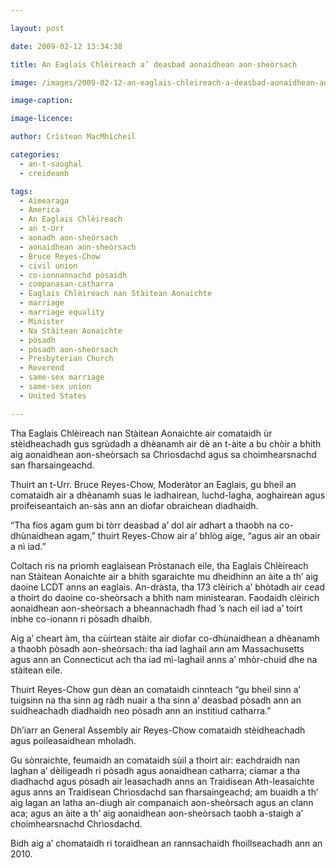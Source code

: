 ```yaml
---

layout: post

date: 2009-02-12 13:34:38

title: An Eaglais Chlèireach a’ deasbad aonaidhean aon-sheòrsach

image: /images/2009-02-12-an-eaglais-chleireach-a-deasbad-aonaidhean-aon-sheorsach.jpg

image-caption:

image-licence:

author: Crìstean MacMhìcheil

categories:
  - an-t-saoghal
  - creideamh

tags:
  - Aimearaga
  - America
  - An Eaglais Chlèireach
  - an t-Urr
  - aonadh aon-sheòrsach
  - aonaidhean aon-sheòrsach
  - Bruce Reyes-Chow
  - civil union
  - co-ionnannachd pòsaidh
  - companasan-catharra
  - Eaglais Chlèireach nan Stàitean Aonaichte
  - marriage
  - marriage equality
  - Minister
  - Na Stàitean Aonaichte
  - pòsadh
  - pòsadh aon-sheòrsach
  - Presbyterian Church
  - Reverend
  - same-sex marriage
  - same-sex union
  - United States

---
```


Tha Eaglais Chlèireach nan Stàitean Aonaichte air comataidh ùr stèidheachadh gus sgrùdadh a dhèanamh air dè an t-àite a bu chòir a bhith aig aonaidhean aon-sheòrsach sa Chrìosdachd agus sa choimhearsnachd san fharsaingeachd.

<!--more-->

Thuirt an t-Urr. Bruce Reyes-Chow, Moderàtor an Eaglais, gu bheil an comataidh air a dhèanamh suas le iadhairean, luchd-lagha, aoghairean agus proifeiseantaich an-sàs ann an diofar obraichean diadhaidh.

&#8220;Tha fios agam gum bi tòrr deasbad a&#8217; dol air adhart a thaobh na co-dhùnaidhean agam,&#8221; thuirt Reyes-Chow air a&#8217; bhlòg aige, &#8220;agus air an obair a nì iad.&#8221;

Coltach ris na prìomh eaglaisean Pròstanach eile, tha Eaglais Chlèireach nan Stàitean Aonaichte air a bhith sgaraichte mu dheidhinn an àite a th&#8217; aig daoine LCDT anns an eaglais. An-dràsta, tha 173 clèirich a&#8217; bhòtadh air cead a thoirt do daoine co-sheòrsach a bhith nam ministearan. Faodaidh clèirich aonaidhean aon-sheòrsach a bheannachadh fhad &#8217;s nach eil iad a&#8217; toirt inbhe co-ionann ri pòsadh dhaibh.

Aig a&#8217; cheart àm, tha cùirtean stàite air diofar co-dhùnaidhean a dhèanamh a thaobh pòsadh aon-sheòrsach: tha iad laghail ann am Massachusetts agus ann an Connecticut ach tha iad mì-laghail anns a&#8217; mhòr-chuid dhe na stàitean eile.

Thuirt Reyes-Chow gun dèan an comataidh cinnteach &#8220;gu bheil sinn a&#8217; tuigsinn na tha sinn ag ràdh nuair a tha sinn a&#8217; deasbad pòsadh ann an suidheachadh diadhaidh neo pòsadh ann an institiud catharra.&#8221;

Dh&#8217;iarr an General Assembly air Reyes-Chow comataidh stèidheachadh agus poileasaidhean mholadh.

Gu sònraichte, feumaidh an comataidh sùil a thoirt air: eachdraidh nan laghan a&#8217; dèiligeadh ri pòsadh agus aonaidhean catharra; ciamar a tha diadhachd agus pòsadh air leasachadh anns an Traidisean Ath-leasaichte agus anns an Traidisean Chrìosdachd san fharsaingeachd; am buaidh a th&#8217; aig lagan an latha an-diugh air companaich aon-sheòrsach agus an clann aca; agus an àite a th&#8217; aig aonaidhean aon-sheòrsach taobh a-staigh a&#8217; choimhearsnachd Chrìosdachd.

Bidh aig a&#8217; chomataidh ri toraidhean an rannsachaidh fhoillseachadh ann an 2010.
